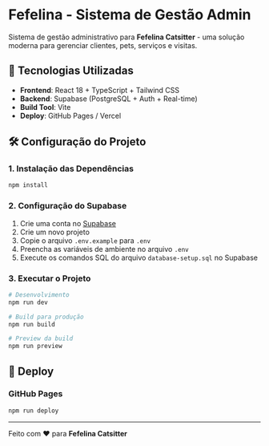 # Fefelina - Sistema de Gestão Admin

Sistema de gestão administrativo para **Fefelina Catsitter** - uma solução moderna para gerenciar clientes, pets, serviços e visitas.

## 🚀 Tecnologias Utilizadas

- **Frontend**: React 18 + TypeScript + Tailwind CSS
- **Backend**: Supabase (PostgreSQL + Auth + Real-time)
- **Build Tool**: Vite
- **Deploy**: GitHub Pages / Vercel

## 🛠️ Configuração do Projeto

### 1. Instalação das Dependências

```bash
npm install
```

### 2. Configuração do Supabase

1. Crie uma conta no [Supabase](https://supabase.com)
2. Crie um novo projeto
3. Copie o arquivo `.env.example` para `.env`
4. Preencha as variáveis de ambiente no arquivo `.env`
5. Execute os comandos SQL do arquivo `database-setup.sql` no Supabase

### 3. Executar o Projeto

```bash
# Desenvolvimento
npm run dev

# Build para produção
npm run build

# Preview da build
npm run preview
```

## 🚀 Deploy

### GitHub Pages

```bash
npm run deploy
```

---

Feito com ❤️ para **Fefelina Catsitter**
